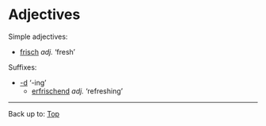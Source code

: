 # Adjectives

Simple adjectives:
- [frisch](f/fr/frisch.md) *adj.* ‘fresh’

Suffixes:
- [-d](suffixes/_d.md) ‘-ing’
  - [erfrischend](e/er/erfrischend.md) *adj.* ‘refreshing’

----

Back up to: [Top](../index.md)
